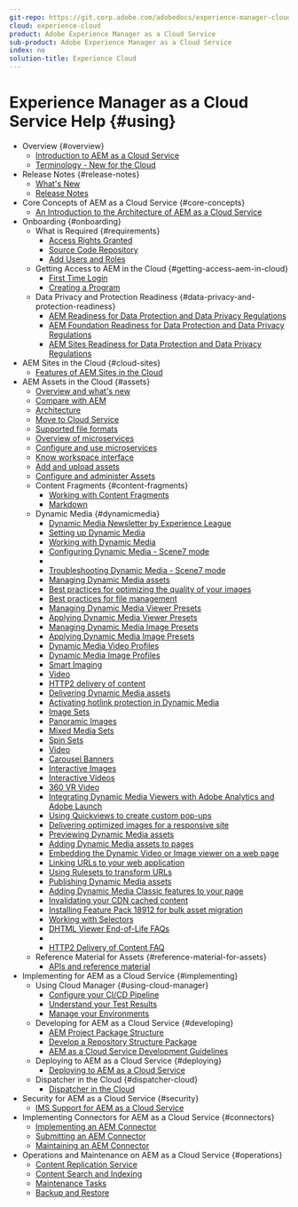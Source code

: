 ```yaml
---
git-repo: https://git.corp.adobe.com/adobedocs/experience-manager-cloud-service.en
cloud: experience-cloud
product: Adobe Experience Manager as a Cloud Service
sub-product: Adobe Experience Manager as a Cloud Service
index: no
solution-title: Experience Cloud
---
```


# Experience Manager as a Cloud Service Help {#using}

+ Overview {#overview}
  + [Introduction to AEM as a Cloud Service](overview/introduction.md)
  + [Terminology - New for the Cloud](overview/terminology.md)
+ Release Notes {#release-notes}
  + [What's New](release-notes/what-is-new.md)
  + [Release Notes](release-notes/release-notes.md)
+ Core Concepts of AEM as a Cloud Service {#core-concepts}
  + [An Introduction to the Architecture of AEM as a Cloud Service](core-concepts/architecture.md)
+ Onboarding {#onboarding}
  + What is Required {#requirements}
    + [Access Rights Granted](onboarding/what-is-required/access-rights-granted.md)
    + [Source Code Repository](onboarding/what-is-required/source-code-repository.md)
    + [Add Users and Roles](onboarding/what-is-required/add-users-roles.md)
  + Getting Access to AEM in the Cloud {#getting-access-aem-in-cloud}
    + [First Time Login](onboarding/getting-access-to-aem-in-cloud/first-time-login.md)
    + [Creating a Program](onboarding/getting-access-to-aem-in-cloud/creating-a-program.md)
  + Data Privacy and Protection Readiness {#data-privacy-and-protection-readiness}
    + [AEM Readiness for Data Protection and Data Privacy Regulations](onboarding/data-privacy-and-protection-readiness/data-protection-and-privacy.md)
    + [AEM Foundation Readiness for Data Protection and Data Privacy Regulations](onboarding/data-privacy-and-protection-readiness/data-protection-and-privacy-foundation.md)
    + [AEM Sites Readiness for Data Protection and Data Privacy Regulations](onboarding/data-privacy-and-protection-readiness/data-protection-and-privacy-sites.md)
+ AEM Sites in the Cloud {#cloud-sites}
  + [Features of AEM Sites in the Cloud](sites-cloud/sites-cloud-changes.md)
+ AEM Assets in the Cloud {#assets}
  + [Overview and what's new](/help/release-notes/assets-as-cloud-service.md)
  + [Compare with AEM](/help/assets/compare-with-aem.md)
  + [Architecture](/help/assets/architecture.md)
  + [Move to Cloud Service](/help/assets/move-to-cloud-service.md)
  + [Supported file formats](/help/assets/file-format-support.md)
  + [Overview of microservices](/help/assets/asset-microservices-overview.md)
  + [Configure and use microservices](/help/assets/asset-microservices-configure-and-use.md)
  + [Know workspace interface](/help/assets/understand-interface-workspace.md)
  + [Add and upload assets](/help/assets/add-assets.md)
  + [Configure and administer Assets](/help/assets/configure-administer-assets-as-a-cloud-service.md)
  + Content Fragments {#content-fragments}
    + [Working with Content Fragments](/help/assets/content-fragments/content-fragments.md)
    + [Markdown](/help/assets/content-fragments/content-fragments-markdown.md)
  + Dynamic Media {#dynamicmedia}
    + [Dynamic Media Newsletter by Experience League](/help/assets/dynamic-media/dynamic-media-newsletter.md)
    + [Setting up Dynamic Media](/help/assets/dynamic-media/administering-dynamic-media.md)
    + [Working with Dynamic Media](/help/assets/dynamic-media/dynamic-media.md)
    + [Configuring Dynamic Media - Scene7 mode](/help/assets/dynamic-media/config-dms7.md)
    + <!-- [Configuring Dynamic Media - Hybrid mode](config-dynamic.md) -->
    + [Troubleshooting Dynamic Media - Scene7 mode](/help/assets/dynamic-media/troubleshoot-dms7.md)
    + [Managing Dynamic Media assets](/help/assets/dynamic-media/managing-assets.md)
    + [Best practices for optimizing the quality of your images](/help/assets/dynamic-media/best-practices-for-optimizing-the-quality-of-your-images.md)
    + [Best practices for file management](/help/assets/dynamic-media/best-practices-for-file-management.md)
    + [Managing Dynamic Media Viewer Presets](/help/assets/dynamic-media/managing-viewer-presets.md)
    + [Applying Dynamic Media Viewer Presets](/help/assets/dynamic-media/viewer-presets.md)
    + [Managing Dynamic Media Image Presets](/help/assets/dynamic-media/managing-image-presets.md)
    + [Applying Dynamic Media Image Presets](/help/assets/dynamic-media/image-presets.md)
    + [Dynamic Media Video Profiles](/help/assets/dynamic-media/video-profiles.md)
    + [Dynamic Media Image Profiles](/help/assets/dynamic-media/image-profiles.md)
    + [Smart Imaging](/help/assets/dynamic-media/imaging-faq.md)
    + [Video](/help/assets/dynamic-media/s7-video.md)
    + [HTTP2 delivery of content](/help/assets/dynamic-media/http2.md)
    + [Delivering Dynamic Media assets](/help/assets/dynamic-media/delivering-dynamic-media-assets.md)
    + [Activating hotlink protection in Dynamic Media](/help/assets/dynamic-media/hotlink-protection.md)
    + [Image Sets](/help/assets/dynamic-media/image-sets.md)
    + [Panoramic Images](/help/assets/dynamic-media/panoramic-images.md)
    + [Mixed Media Sets](/help/assets/dynamic-media/mixed-media-sets.md)
    + [Spin Sets](/help/assets/dynamic-media/spin-sets.md)
    + [Video](/help/assets/dynamic-media/video.md)
    + [Carousel Banners](/help/assets/dynamic-media/carousel-banners.md)
    + [Interactive Images](/help/assets/dynamic-media/interactive-images.md)
    + [Interactive Videos](/help/assets/dynamic-media/interactive-videos.md)
    + [360 VR Video](/help/assets/dynamic-media//360-video.md)
    + [Integrating Dynamic Media Viewers with Adobe Analytics and Adobe Launch](/help/assets/dynamic-media//launch.md)
    + [Using Quickviews to create custom pop-ups](/help/assets/dynamic-media/custom-pop-ups.md)
    + [Delivering optimized images for a responsive site](/help/assets/dynamic-media/responsive-site.md)
    + [Previewing Dynamic Media assets](/help/assets/dynamic-media/previewing-assets.md)
    + [Adding Dynamic Media assets to pages](/help/assets/dynamic-media/adding-dynamic-media-assets-to-pages.md)
    + [Embedding the Dynamic Video or Image viewer on a web page](/help/assets/dynamic-media/embed-code.md)
    + [Linking URLs to your web application](/help/assets/dynamic-media/linking-urls-to-yourwebapplication.md)
    + [Using Rulesets to transform URLs](/help/assets/dynamic-media/using-rulesets-to-transform-urls.md)
    + [Publishing Dynamic Media assets](/help/assets/dynamic-media/publishing-dynamicmedia-assets.md)
    + [Adding Dynamic Media Classic features to your page](/help/assets/dynamic-media/add-dmclassic-to-page.md)
    + [Invalidating your CDN cached content](/help/assets/dynamic-media/invalidate-cdn-cached-content.md)
    + [Installing Feature Pack 18912 for bulk asset migration](/help/assets/dynamic-media/bulk-ingest-migrate.md)
    + [Working with Selectors](/help/assets/dynamic-media/working-with-selectors.md)
    + [DHTML Viewer End-of-Life FAQs](/help/assets/dynamic-media/dhtml-viewer-endoflifefaqs.md)
    + <!-- [Flash Viewers End-of-Life Notice](/help/assets/dynamic-media/flash-viewer-eol.md) -->
    + [HTTP2 Delivery of Content FAQ](/help/assets/dynamic-media/scene7-http2faq.md)
  + Reference Material for Assets {#reference-material-for-assets}
    + [APIs and reference material](/help/assets/developer-reference-material-apis.md)
+ Implementing for AEM as a Cloud Service {#implementing}
  + Using Cloud Manager {#using-cloud-manager}
    + [Configure your CI/CD Pipeline](implementing/cloud-manager/configure-pipeline.md)
    + [Understand your Test Results](implementing/cloud-manager/understand-test-results.md)
    + [Manage your Environments](implementing/cloud-manager/manage-environments.md)
  + Developing for AEM as a Cloud Service {#developing}
    + [AEM Project Package Structure](implementing/developing/introduction/aem-project-content-package-structure.md)
    + [Develop a Repository Structure Package](implementing/developing/introduction/repository-structure-package.md)
    + [AEM as a Cloud Service Development Guidelines](implementing/developing/introduction/development-guidelines.md)
  + Deploying to AEM as a Cloud Service {#deploying}
    + [Deploying to AEM as a Cloud Service](implementing/deploying/deploying.md)
  + Dispatcher in the Cloud {#dispatcher-cloud}
    + [Dispatcher in the Cloud](implementing/dispatcher/dispatcher-cloud.md)
+ Security for AEM as a Cloud Service {#security}
    + [IMS Support for AEM as a Cloud Service](security/ims-support-for-aem-as-a-cloud-service.md)
+ Implementing Connectors for AEM as a Cloud Service {#connectors}
  + [Implementing an AEM Connector](connectors/implement.md)
  + [Submitting an AEM Connector](connectors/submit.md)
  + [Maintaining an AEM Connector](connectors/maintain.md)
+ Operations and Maintenance on AEM as a Cloud Service {#operations}
  + [Content Replication Service](operations/replication.md)
  + [Content Search and Indexing](operations/indexing.md)
  + [Maintenance Tasks](operations/maintenance.md)
  + [Backup and Restore](operations/backup.md)

